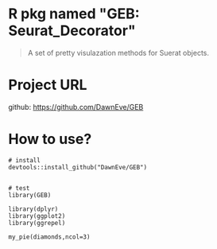# R pkg named "GEB: Seurat_Decorator"

>  A set of pretty visulazation methods for Suerat objects.



# Project URL

github: https://github.com/DawnEve/GEB





# How to use?

```
# install
devtools::install_github("DawnEve/GEB")


# test
library(GEB)

library(dplyr)
library(ggplot2)
library(ggrepel)

my_pie(diamonds,ncol=3)
```






